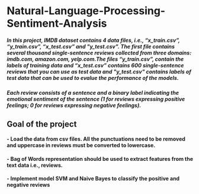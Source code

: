 # Natural-Language-Processing-Sentiment-Analysis

##### In this project, IMDB dataset contains 4 data files, i.e., “x_train.csv”, “y_train.csv”, “x_test.csv” and "y_test.csv". The first file contains several thousand single-sentence reviews collected from three domains: imdb.com, amazon.com, yelp.com.The files “y_train.csv”, contain the labels of training data and “x_test.csv” contains 600 single-sentence reviews that you can use as test data and "y_test.csv" contains labels of test data that can be used to evalue the performance of the models.

##### Each review consists of a sentence and a binary label indicating the emotional sentiment of the sentence (1 for reviews expressing positive feelings; 0 for reviews expressing negative feelings). 

## Goal of the project

#### - Load the data from csv files. All the punctuations need to be removed and uppercase in reviews must be converted to lowercase.

#### - Bag of Words representation should be used to extract features from the text data i.e., reviews.

#### - Implement model SVM and Naive Bayes to classify the positive and negative reviews
